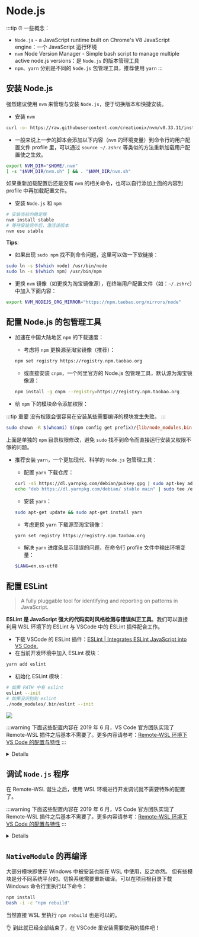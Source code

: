 # Node.js <a href="https://github.com/suyanhanx"><BlueBadge text="@suyanhanx" vertical="middle"/></a>

:::tip ⏰ 一些概念：
- `Node.js` - a JavaScript runtime built on Chrome's V8 JavaScript engine：一个 JavaScript 运行环境
- `nvm` Node Version Manager - Simple bash script to manage multiple active node.js versions：是 `Node.js` 的版本管理工具
- `npm`、`yarn` 分别是不同的 `Node.js` 包管理工具，推荐使用 `yarn`
:::

## 安装 Node.js

强烈建议使用 `nvm` 来管理与安装 `Node.js`，便于切换版本和快捷安装。

- 安装 `nvm`

```bash
curl -o- https://raw.githubusercontent.com/creationix/nvm/v0.33.11/install.sh | bash
```

- 一般来说上一步的脚本会添加以下内容（`nvm` 的环境变量）到命令行的用户配置文件 profile 里，可以通过 `source ~/.zshrc` 等类似的方法重新加载用户配置使之生效。

```bash
export NVM_DIR="$HOME/.nvm"
[ -s "$NVM_DIR/nvm.sh" ] && . "$NVM_DIR/nvm.sh"
```

如果重新加载配置后还是没有 `nvm` 的相关命令，也可以自行添加上面的内容到 profile 中再加载配置文件。

- 安装 `Node.js` 和 `npm`

```bash
# 安装当前的稳定版
nvm install stable
# 等待安装完毕后，激活该版本
nvm use stable
```

**Tips**:

- 如果出现 `sudo npm` 找不到命令问题，这里可以做一下软链接：

```bash
sudo ln -s $(which node) /usr/bin/node
sudo ln -s $(which npm) /usr/bin/npm
```

- 更换 `nvm` 镜像（如更换为淘宝镜像源），在终端用户配置文件（如：`~/.zshrc`）中加入下面内容：

```bash
export NVM_NODEJS_ORG_MIRROR="https://npm.taobao.org/mirrors/node"
```

## 配置 Node.js 的包管理工具

- 加速在中国大陆地区 `npm` 的下载速度：
  - 考虑将 `npm` 更换源至淘宝镜像（推荐）：

  ```bash
  npm set registry https://registry.npm.taobao.org
  ```

  - 或直接安装 `cnpm`，一个阿里官方的 Node.js 包管理工具，默认源为淘宝镜像源：

  ```bash
  npm install -g cnpm --registry=https://registry.npm.taobao.org
  ```

- 给 `npm` 下的模块命令添加权限：

:::tip 重要
没有权限会很容易在安装某些需要编译的模块发生失败。
:::

```bash
sudo chown -R $(whoami) $(npm config get prefix)/{lib/node_modules,bin,share}
```

上面是单独的 `npm` 目录权限修改，避免 `sudo` 找不到命令而直接运行安装又权限不够的问题。

- 推荐安装 `yarn`，一个更加现代、科学的 `Node.js` 包管理工具：
  - 配置 `yarn` 下载仓库：

  ```bash
  curl -sS https://dl.yarnpkg.com/debian/pubkey.gpg | sudo apt-key add -
  echo "deb https://dl.yarnpkg.com/debian/ stable main" | sudo tee /etc/apt/sources.list.d/yarn.list
  ```
  - 安装 `yarn`：

  ```bash
  sudo apt-get update && sudo apt-get install yarn
  ```

  - 考虑更换 `yarn` 下载源至淘宝镜像：

  ```bash
  yarn set registry https://registry.npm.taobao.org
  ```

  - 解决 `yarn` 进度条显示错误的问题，在命令行 profile 文件中输出环境变量：

  ```bash
  $LANG=en.us-utf8
  ```

## 配置 ESLint <a href="https://github.com/spencerwooo"><Badge text="Updated by @SpencerWoo" vertical="middle"/></a>

> A fully pluggable tool for identifying and reporting on patterns in JavaScript.

**ESLint 是 JavaScript 强大的代码实时风格检测与错误纠正工具**。我们可以直接利用 WSL 环境下的 ESLint 与 VSCode 中的 ESLint 插件配合工作。

- 下载 VSCode 的 ESLint 插件：[ESLint | Integrates ESLint JavaScript into VS Code.](https://marketplace.visualstudio.com/items?itemName=dbaeumer.vscode-eslint)
- 在当前开发环境中加入 ESLint 模块：

```bash
yarn add eslint
```

- 初始化 ESLint 模块：

```bash
# 如果 PATH 中有 eslint
eslint --init
# 如果没识别到 eslint
./node_modules/.bin/eslint --init
```

![](https://i.loli.net/2018/12/30/5c284ff7e19c0.png)

:::warning
下面这些配置内容在 2019 年 6 月，VS Code 官方团队实现了 Remote-WSL 插件之后基本不需要了。更多内容请参考：[Remote-WSL 环境下 VS Code 的配置与特性](https://dowww.spencerwoo.com/3-VSCode/#remote-wsl-%E6%8F%92%E4%BB%B6)
:::

<details>

- 让 ESLint 和 VSCode 的 ESLint 插件配合：
  - 在 Windows 用户根目录下创建 `.vscode_wsl/node.bat`
  - 在 `node.bat` 中加入以下内容：

  ```
  @echo off
  set v_params=%*
  set v_params=%v_params:\=/%
  set v_params=%v_params:c:=/mnt/c%
  set v_params=%v_params:"=\"%
  wsl.exe -c "node %v_params%"
  ```

  - 在 VSCode 中配置 ESLint 的 node 路径为刚刚的 `node.bat`

  ```json
  "eslint.nodePath": "C:\\Users\\$用户名\\.vscode_wsl\\node.bat"
  ```

需要注意的是，这种解决方法虽然确实能让 VSCode 中的 ESLint 插件正确的实时识别错误、检测风格，但是并不完美，有时候还会报一些如下的错误。(#｀-_ゝ-)

![](https://i.loli.net/2018/12/30/5c2850d9813fd.png)

不过实际使用的时候，这些错误并不影响开发体验。

</details>

## 调试 `Node.js` 程序 <a href="https://github.com/spencerwooo"><Badge text="Modified by @SpencerWoo"/></a>

在 Remote-WSL 诞生之后，使用 WSL 环境进行开发调试就不需要特殊的配置了。

:::warning
下面这些配置内容在 2019 年 6 月，VS Code 官方团队实现了 Remote-WSL 插件之后基本不需要了。更多内容请参考：[Remote-WSL 环境下 VS Code 的配置与特性](https://dowww.spencerwoo.com/3-VSCode/#remote-wsl-%E6%8F%92%E4%BB%B6)
:::

<details>

:::warning 注意
在最新的 Node.js 插件中，开发组引入了 `useWSL` 这一参数，以方便我们在 WSL 中对 Node.js 程序进行调试。实际配置下来，几乎是没有用处的。因为 `useWSL` 会先 `cd` 一个 Windows style 的路径，之后 `bash.exe -c $你的命令`。而我们使用 WSL 开发的同学，几乎都会偏向于将默认终端配置成为 WSL 环境，这让 debug 无法进行。

**下面的 remote debugger 方法更加适合我们环境的调试开发。**
:::

我们利用 [Node.js Remote debugger](https://code.visualstudio.com/docs/nodejs/nodejs-debugging#_remote-debugging) 来实现在 WSL 上的调试。

- 下载插件：[WSL workspaceFolder](https://marketplace.visualstudio.com/items?itemName=lfurzewaddock.vscode-wsl-workspacefolder)，来保证下一步 `launch.json` 中路径的正确配置。
- 配置 `.vscode/launch.json`：

```json
{
  // Use IntelliSense to learn about possible attributes.
  // Hover to view descriptions of existing attributes.
  // For more information, visit: https://go.microsoft.com/fwlink/?linkid=830387
  "version": "0.2.0",
  "configurations": [
    {
      "type": "node",
      "request": "attach",
      "name": "Attach to Remote",
      "address": "localhost",
      "port": 9229,
      "sourceMaps": false,
      "localRoot": "${workspaceFolder}",
      "remoteRoot": "${command:extension.vscode-wsl-workspaceFolder}",
    }
  ]
}
```

其中 `port` 参数为默认 debugger 监听端口。（即：`--inspect-brk` 参数的默认端口）

**开启一次调试：**

- 以调试模式运行你的程序（以 `app.js` 为例）：

```bash
node --inspect-brk app.js
```

- 将调试进程链接至 VSCode Remote Debugger：快捷键 `F5` (Start debugging)

**更加方便的：**

- 配置 `package.json` 中的 debug 脚本选项（入口程序以 `app.js` 为例）：

```json
"scripts": {
  "debug": "node --inspect-brk app.js"
}
```

- 以调试模式运行程序：

```bash
yarn debug
```

- 开启 VSCode 的调试进程：快捷键 `F5`

![](https://ws1.sinaimg.cn/large/e264e10ely1fyosaj40reg21wk13ze81.gif)

经过这样的配置，我们就可以方便的利用 VSCode 强大的调试功能对我们的 Node.js 程序调试开发了。🍻

</details>

## `NativeModule` 的再编译

大部分模块即使在 Windows 中被安装也能在 WSL 中使用，反之亦然。
但有些模块是分不同系统平台的。切换系统需要重新编译。可以在项目根目录下载 Windows 命令行里执行以下命令：

```bash
npm install
bash -i -c "npm rebuild"
```

当然直接 WSL 里执行 `npm rebuild` 也是可以的。

👌 到此就已经全部结束了，在 VSCode 里安装需要使用的插件吧！

